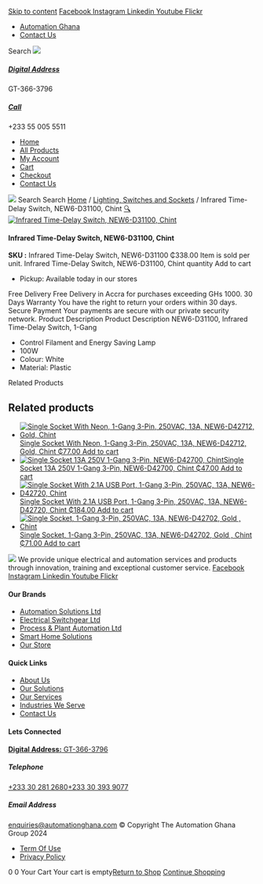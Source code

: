 [Skip to content](https://store.automationghana.com/product/infrared-time-delay-switch-new6-d31100-chint/#content)
[ Facebook ](https://www.facebook.com/automationgh/) [ Instagram ](https://www.instagram.com/automationgh/) [ Linkedin ](https://www.linkedin.com/company/the-automation-ghana-limited/) [ Youtube ](https://www.youtube.com/channel/UCurrRDUSm5oIW39VXjn1u0w) [ Flickr ](https://www.flickr.com/photos/181794037@N07/)
  * [ Automation Ghana ](https://automationghana.com)
  * [ Contact Us ](https://store.automationghana.com/contact/)


Search
[ ![](https://store.automationghana.com/wp-content/uploads/2024/04/Website-TAGG-Logo-BLUE.png) ](https://store.automationghana.com/)
[ ](https://maps.app.goo.gl/m4xeaagWCNbLk4jM6)
#####  [ Digital Address ](https://maps.app.goo.gl/m4xeaagWCNbLk4jM6)
GT-366-3796 
[ ](tel:+233550055511)
#####  [ Call ](tel:+233550055511)
+233 55 005 5511 
  * [Home](https://store.automationghana.com/)
  * [All Products](https://store.automationghana.com/shop/)
  * [My Account](https://store.automationghana.com/my-account/)
  * [Cart](https://store.automationghana.com/cart/)
  * [Checkout](https://store.automationghana.com/checkout/)
  * [Contact Us](https://store.automationghana.com/contact/)


[![](https://store.automationghana.com/wp-content/uploads/2024/04/AutomationGhana_logo_white.png)](https://store.automationghana.com)
Search
Search
[Home](https://store.automationghana.com) / [Lighting, Switches and Sockets](https://store.automationghana.com/product-category/lighting-switches-and-sockets/) / Infrared Time-Delay Switch, NEW6-D31100, Chint
[🔍](https://store.automationghana.com/product/infrared-time-delay-switch-new6-d31100-chint/)
[![Infrared Time-Delay Switch, NEW6-D31100, Chint](https://store.automationghana.com/wp-content/uploads/2020/04/infrared-sensor-600x600.jpeg)](https://store.automationghana.com/wp-content/uploads/2020/04/infrared-sensor.jpeg)
####  Infrared Time-Delay Switch, NEW6-D31100, Chint 
**SKU :** Infrared Time-Delay Switch, NEW6-D31100 
₵338.00
Item is sold per unit.
Infrared Time-Delay Switch, NEW6-D31100, Chint quantity
Add to cart
  * Pickup: Available today in our stores


Free Delivery 
Free Delivery in Accra for purchases exceeding GHs 1000. 
30 Days Warranty 
You have the right to return your orders within 30 days. 
Secure Payment 
Your payments are secure with our private security network. 
Product Description
Product Description
NEW6-D31100, Infrared Time-Delay Switch, 1-Gang 
  * Control Filament and Energy Saving Lamp
  * 100W
  * Colour: White
  * Material: Plastic


Related Products 
## Related products
  * [![Single Socket With Neon, 1-Gang 3-Pin, 250VAC, 13A, NEW6-D42712, Gold, Chint](https://store.automationghana.com/wp-content/uploads/2020/04/ONLINE-STORE-SOCKET-5-300x300.jpg)Single Socket With Neon, 1-Gang 3-Pin, 250VAC, 13A, NEW6-D42712, Gold, Chint ₵77.00 ](https://store.automationghana.com/product/single-socket-new6-d42712-chint/)
[Add to cart](https://store.automationghana.com/product/infrared-time-delay-switch-new6-d31100-chint/?add-to-cart=1529)
  * [![Single Socket 13A 250V 1-Gang 3-Pin, NEW6-D42700, Chint](https://store.automationghana.com/wp-content/uploads/2020/04/ONLINE-STORE-SOCKET-7-300x300.jpg)Single Socket 13A 250V 1-Gang 3-Pin, NEW6-D42700, Chint ₵47.00 ](https://store.automationghana.com/product/single-socket-new6-d42700-chint/)
[Add to cart](https://store.automationghana.com/product/infrared-time-delay-switch-new6-d31100-chint/?add-to-cart=1527)
  * [![Single Socket With 2.1A USB Port, 1-Gang 3-Pin, 250VAC, 13A, NEW6-D42720, Chint](https://store.automationghana.com/wp-content/uploads/2020/04/NEW6-D42720-300x300.jpg)Single Socket With 2.1A USB Port, 1-Gang 3-Pin, 250VAC, 13A, NEW6-D42720, Chint ₵184.00 ](https://store.automationghana.com/product/single-socket-new6-d42720-chint/)
[Add to cart](https://store.automationghana.com/product/infrared-time-delay-switch-new6-d31100-chint/?add-to-cart=1531)
  * [![Single Socket, 1-Gang 3-Pin, 250VAC, 13A, NEW6-D42702, Gold , Chint](https://store.automationghana.com/wp-content/uploads/2020/04/ONLINE-STORE-SOCKET-4-300x300.jpg)Single Socket, 1-Gang 3-Pin, 250VAC, 13A, NEW6-D42702, Gold , Chint ₵71.00 ](https://store.automationghana.com/product/singl-socket-new6-d42702-chint/)
[Add to cart](https://store.automationghana.com/product/infrared-time-delay-switch-new6-d31100-chint/?add-to-cart=1526)


![](https://store.automationghana.com/wp-content/uploads/2024/04/AutomationGhana_logo_white.png)
We provide unique electrical and automation services and products through innovation, training and exceptional customer service.
[ Facebook ](https://www.facebook.com/automationgh/) [ Instagram ](https://www.instagram.com/automationgh/) [ Linkedin ](https://www.linkedin.com/company/the-automation-ghana-limited/) [ Youtube ](https://www.youtube.com/channel/UCurrRDUSm5oIW39VXjn1u0w) [ Flickr ](https://www.flickr.com/photos/181794037@N07/)
#### Our Brands
  * [ Automation Solutions Ltd ](https://store.automationghana.com/product/infrared-time-delay-switch-new6-d31100-chint/)
  * [ Electrical Switchgear Ltd ](https://store.automationghana.com/product/infrared-time-delay-switch-new6-d31100-chint/)
  * [ Process & Plant Automation Ltd ](https://store.automationghana.com/product/infrared-time-delay-switch-new6-d31100-chint/)
  * [ Smart Home Solutions ](https://store.automationghana.com/product/infrared-time-delay-switch-new6-d31100-chint/)
  * [ Our Store ](https://store.automationghana.com/product/infrared-time-delay-switch-new6-d31100-chint/)


#### Quick Links
  * [ About Us ](https://store.automationghana.com/product/infrared-time-delay-switch-new6-d31100-chint/)
  * [ Our Solutions ](https://store.automationghana.com/product/infrared-time-delay-switch-new6-d31100-chint/)
  * [ Our Services ](https://store.automationghana.com/product/infrared-time-delay-switch-new6-d31100-chint/)
  * [ Industries We Serve ](https://store.automationghana.com/product/infrared-time-delay-switch-new6-d31100-chint/)
  * [ Contact Us ](https://store.automationghana.com/product/infrared-time-delay-switch-new6-d31100-chint/)


#### Lets Connected
[**Digital Address:** GT-366-3796](https://maps.app.goo.gl/m4xeaagWCNbLk4jM6)
#####  Telephone 
[ +233 30 281 2680](tel:+233302812680)[+233 30 393 9077](https://store.automationghana.com/product/infrared-time-delay-switch-new6-d31100-chint/+233303939077)
#####  Email Address 
enquiries@automationghana.com 
© Copyright The Automation Ghana Group 2024
  * [ Term Of Use ](https://store.automationghana.com/product/infrared-time-delay-switch-new6-d31100-chint/)
  * [ Privacy Policy ](https://store.automationghana.com/product/infrared-time-delay-switch-new6-d31100-chint/)


0
0
Your Cart
Your cart is empty[Return to Shop](https://store.automationghana.com/shop/)
[Continue Shopping](https://store.automationghana.com/product/infrared-time-delay-switch-new6-d31100-chint/)
